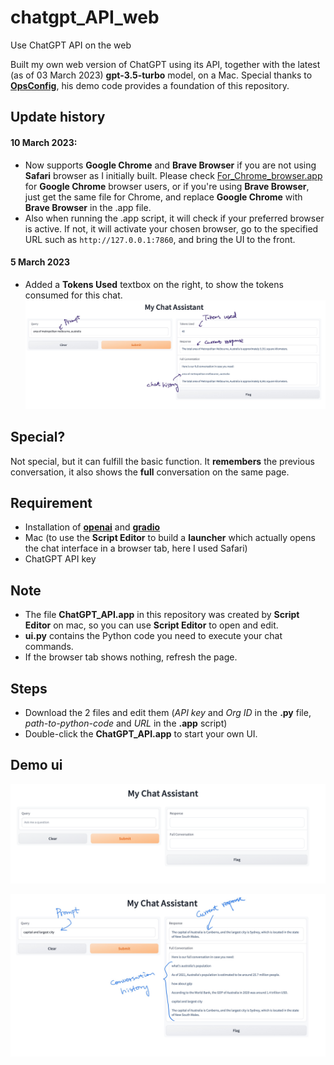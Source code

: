 # chatgpt_API_web
Use ChatGPT API on the web

Built my own web version of ChatGPT using its API, together with the latest (as of 03 March 2023) **gpt-3.5-turbo** model, on a Mac.
Special thanks to **[OpsConfig](https://github.com/OpsConfig/OpenAI_Lab/tree/main/chatgpt)**, his demo code provides a foundation of this repository.

## Update history
#### 10 March 2023: 
- Now supports **Google Chrome** and **Brave Browser** if you are not using **Safari** browser as I initially built. Please check [For_Chrome_browser.app](https://github.com/ez61/chatgpt_API_web/blob/main/For_Chrome_browser.app) for **Google Chrome** browser users, or if you're using **Brave Browser**, just get the same file for Chrome, and replace **Google Chrome** with **Brave Browser** in the .app file.
- Also when running the .app script, it will check if your preferred browser is active. If not, it will activate your chosen browser, go to the specified URL such as `http://127.0.0.1:7860`, and bring the UI to the front.

#### 5 March 2023
- Added a **Tokens Used** textbox on the right, to show the tokens consumed for this chat.
![demo of updated ui](/demo_ui_updated_5Mar2023.jpg)


## Special?
Not special, but it can fulfill the basic function. It **remembers** the previous conversation, it also shows the **full** conversation on the same page.

## Requirement
- Installation of **[openai](https://pypi.org/project/openai/)** and **[gradio](https://pypi.org/project/gradio/)**
- Mac (to use the **Script Editor** to build a **launcher** which actually opens the chat interface in a browser tab, here I used Safari)
- ChatGPT API key

## Note
- The file **ChatGPT_API.app** in this repository was created by **Script Editor** on mac, so you can use **Script Editor** to open and edit.
- **ui.py** contains the Python code you need to execute your chat commands.
- If the browser tab shows nothing, refresh the page.

## Steps
- Download the 2 files and edit them (*API key* and *Org ID* in the **.py** file, *path-to-python-code* and *URL* in the **.app** script)
- Double-click the **ChatGPT_API.app** to start your own UI.


## Demo ui
![demo ui](/demo_ui.png)

![demo ui 2](/demo_ui2.jpg)
